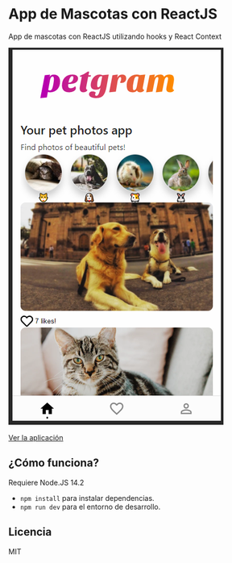 # App de Mascotas con ReactJS

App de mascotas con ReactJS utilizando hooks y React Context

![Captura de la app](./.readme-static/petgram.PNG)

[Ver la aplicación](https://curso-platzi-react-avanzado.andonig.now.sh/)

## ¿Cómo funciona?

Requiere Node.JS 14.2

-   `npm install` para instalar dependencias.
-   `npm run dev` para el entorno de desarrollo.

## Licencia

MIT
